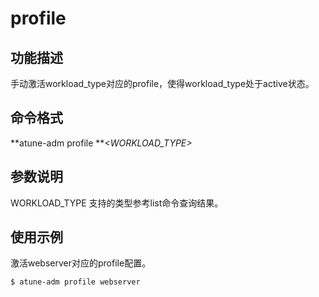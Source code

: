 # profile<a name="ZH-CN_TOPIC_0213225903"></a>

## 功能描述<a name="section124121426195015"></a>

手动激活workload\_type对应的profile，使得workload\_type处于active状态。

## 命令格式<a name="section1019897115110"></a>

**atune-adm profile **_<_WORKLOAD\_TYPE_\>_

## 参数说明<a name="section13406211624"></a>

WORKLOAD\_TYPE 支持的类型参考list命令查询结果。

## 使用示例<a name="section5961238145111"></a>

激活webserver对应的profile配置。

```
$ atune-adm profile webserver
```

